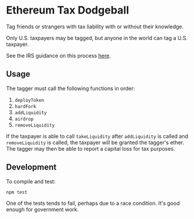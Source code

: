 # Ethereum Tax Dodgeball

Tag friends or strangers with tax liability with or without their knowledge.

Only U.S. taxpayers may be tagged, but anyone in the world can tag a U.S. taxpayer.

See the IRS guidance on this process [here](https://www.irs.gov/pub/irs-drop/rr-19-24.pdf).

## Usage

The tagger must call the following functions in order:
1. `deployToken`
1. `hardFork`
1. `addLiquidity`
1. `airdrop`
1. `removeLiquidity`

If the taxpayer is able to call `takeLiquidity` after `addLiquidity` is called and `removeLiquidity` is called, the taxpayer will be granted the tagger's ether.  The tagger may then be able to report a capital loss for tax purposes.

## Development

To compile and test:

```bash
npm test
```

One of the tests tends to fail, perhaps due to a race condition.  It's good enough for government work.
